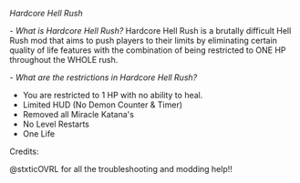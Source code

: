 *Hardcore Hell Rush*

*- What is Hardcore Hell Rush?*
Hardcore Hell Rush is a brutally difficult Hell Rush mod that aims to push players to their limits by eliminating certain quality of life features with the combination of being restricted to ONE HP throughout the WHOLE rush.

*- What are the restrictions in Hardcore Hell Rush?*
* You are restricted to 1 HP with no ability to heal.
* Limited HUD (No Demon Counter & Timer)
* Removed all Miracle Katana's
* No Level Restarts
* One Life

Credits:

@stxticOVRL for all the troubleshooting and modding help!!
